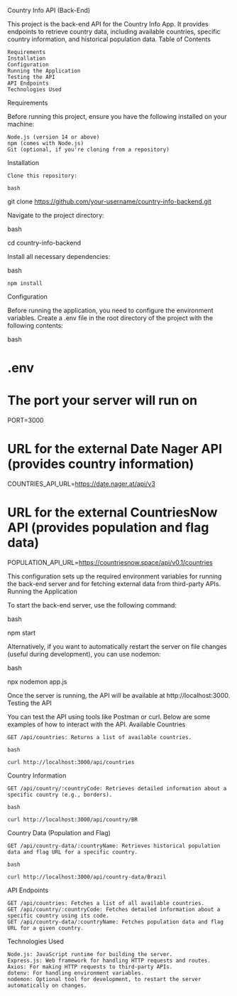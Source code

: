 Country Info API (Back-End)

This project is the back-end API for the Country Info App. It provides endpoints to retrieve country data, including available countries, specific country information, and historical population data.
Table of Contents

    Requirements
    Installation
    Configuration
    Running the Application
    Testing the API
    API Endpoints
    Technologies Used

Requirements

Before running this project, ensure you have the following installed on your machine:

    Node.js (version 14 or above)
    npm (comes with Node.js)
    Git (optional, if you're cloning from a repository)

Installation

    Clone this repository:

    bash

git clone https://github.com/your-username/country-info-backend.git

Navigate to the project directory:

bash

cd country-info-backend

Install all necessary dependencies:

bash

    npm install

Configuration

Before running the application, you need to configure the environment variables. Create a .env file in the root directory of the project with the following contents:

bash

# .env

# The port your server will run on
PORT=3000

# URL for the external Date Nager API (provides country information)
COUNTRIES_API_URL=https://date.nager.at/api/v3

# URL for the external CountriesNow API (provides population and flag data)
POPULATION_API_URL=https://countriesnow.space/api/v0.1/countries

This configuration sets up the required environment variables for running the back-end server and for fetching external data from third-party APIs.
Running the Application

To start the back-end server, use the following command:

bash

npm start

Alternatively, if you want to automatically restart the server on file changes (useful during development), you can use nodemon:

bash

npx nodemon app.js

Once the server is running, the API will be available at http://localhost:3000.
Testing the API

You can test the API using tools like Postman or curl. Below are some examples of how to interact with the API.
Available Countries

    GET /api/countries: Returns a list of available countries.

    bash

    curl http://localhost:3000/api/countries

Country Information

    GET /api/country/:countryCode: Retrieves detailed information about a specific country (e.g., borders).

    bash

    curl http://localhost:3000/api/country/BR

Country Data (Population and Flag)

    GET /api/country-data/:countryName: Retrieves historical population data and flag URL for a specific country.

    bash

    curl http://localhost:3000/api/country-data/Brazil

API Endpoints

    GET /api/countries: Fetches a list of all available countries.
    GET /api/country/:countryCode: Fetches detailed information about a specific country using its code.
    GET /api/country-data/:countryName: Fetches population data and flag URL for a given country.

Technologies Used

    Node.js: JavaScript runtime for building the server.
    Express.js: Web framework for handling HTTP requests and routes.
    Axios: For making HTTP requests to third-party APIs.
    dotenv: For handling environment variables.
    nodemon: Optional tool for development, to restart the server automatically on changes.
